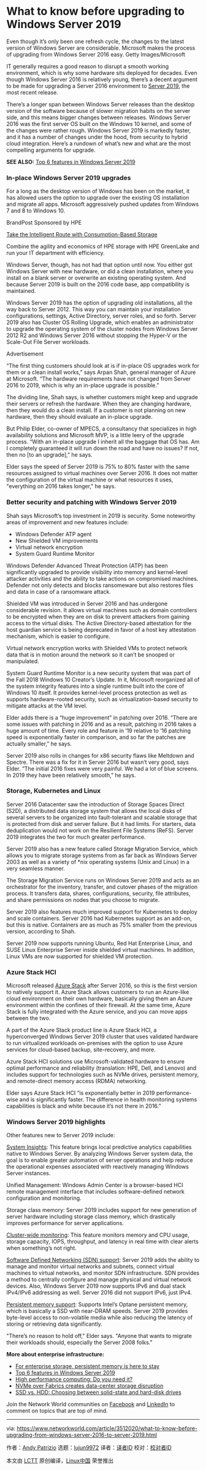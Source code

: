 [#]: collector: (lujun9972)
[#]: translator: ( )
[#]: reviewer: ( )
[#]: publisher: ( )
[#]: url: ( )
[#]: subject: (What to know before upgrading to Windows Server 2019)
[#]: via: (https://www.networkworld.com/article/3512020/what-to-know-before-upgrading-from-windows-server-2016-to-server-2019.html)
[#]: author: (Andy Patrizio https://www.networkworld.com/author/Andy-Patrizio/)

What to know before upgrading to Windows Server 2019
======
Even though it’s only been one refresh cycle, the changes to the latest version of Windows Server are considerable. Microsoft makes the process of upgrading from Windows Server 2016 easy.
Getty Images/Microsoft

IT generally requires a good reason to disrupt a smooth working environment, which is why some hardware sits deployed for decades. Even though Windows Server 2016 is relatively young, there’s a decent argument to be made for upgrading a Server 2016 environment to [Server 2019][1], the most recent release.

There’s a longer span between Windows Server releases than the desktop version of the software because of slower migration habits on the server side, and this means bigger changes between releases. Windows Server 2016 was the first server OS built on the Windows 10 kernel, and some of the changes were rather rough. Windows Server 2019 is markedly faster, and it has a number of changes under the hood, from security to hybrid cloud integration. Here’s a rundown of what’s new and what are the most compelling arguments for upgrade.

**SEE ALSO:** [Top 6 features in Windows Server 2019][1]

### In-place Windows Server 2019 upgrades

For a long as the desktop version of Windows has been on the market, it has allowed users the option to upgrade over the existing OS installation and migrate all apps. Microsoft aggressively pushed updates from Windows 7 and 8 to Windows 10.

[][2]

BrandPost Sponsored by HPE

[Take the Intelligent Route with Consumption-Based Storage][2]

Combine the agility and economics of HPE storage with HPE GreenLake and run your IT department with efficiency.

Windows Server, though, has not had that option until now. You either got Windows Server with new hardware, or did a clean installation, where you install on a blank server or overwrite an existing operating system. And because Server 2019 is built on the 2016 code base, app compatibility is maintained.

Windows Server 2019 has the option of upgrading old installations, all the way back to Server 2012. This way you can maintain your installation configurations, settings, Active Directory, server roles, and so forth. Server 2019 also has Cluster OS Rolling Upgrade, which enables an administrator to upgrade the operating system of the cluster nodes from Windows Server 2012 R2 and Windows Server 2016 without stopping the Hyper-V or the Scale-Out File Server workloads.

Advertisement

“The first thing customers should look at is if in-place OS upgrades work for them or a clean install works,” says Arpan Shah, general manager of Azure at Microsoft. “The hardware requirements have not changed from Server 2016 to 2019, which is why an in-place upgrade is possible.”

The dividing line, Shah says, is whether customers might keep and upgrade their servers or refresh the hardware. When they are changing hardware, then they would do a clean install. If a customer is not planning on new hardware, then they should evaluate an in-place upgrade.

But Philip Elder, co-owner of MPECS, a consultancy that specializes in high availability solutions and Microsoft MVP, is a little leery of the upgrade process. “With an in-place upgrade I inherit all the baggage that OS has. Am I completely guaranteed it will run down the road and have no issues? If not, then no [to an upgrade],” he says.

Elder says the speed of Server 2019 is 75% to 80% faster with the same resources assigned to virtual machines over Server 2016. It does not matter the configuration of the virtual machine or what resources it uses, "everything on 2016 takes longer," he says.

### Better security and patching with Windows Server 2019

Shah says Microsoft’s top investment in 2019 is security. Some noteworthy areas of improvement and new features include:

  * Windows Defender ATP agent
  * New Shielded VM improvements
  * Virtual network encryption
  * System Guard Runtime Monitor



Windows Defender Advanced Threat Protection (ATP) has been significantly upgraded to provide visibility into memory and kernel-level attacker activities and the ability to take actions on compromised machines. Defender not only detects and blocks ransomeware but also restores files and data in case of a ransomware attack.

Shielded VM was introduced in Server 2016 and has undergone considerable revision. It allows virtual machines such as domain controllers to be encrypted when they are on disk to prevent attackers from gaining access to the virtual disks. The Active Directory-based attestation for the host guardian service is being deprecated in favor of a host key attestation mechanism, which is easier to configure.

Virtual network encryption works with Shielded VMs to protect network data that is in motion around the network so it can’t be snooped or manipulated.

System Guard Runtime Monitor is a new security system that was part of the Fall 2018 Windows 10 Creator’s Update. In it, Microsoft reorganized all of the system integrity features into a single runtime built into the core of Windows 10 itself. It provides kernel-level process protection as well as supports hardware-rooted security, such as virtualization-based security to mitigate attacks at the VM level.

Elder adds there is a “huge improvement” in patching over 2016. “There are some issues with patching in 2016 and as a result, patching in 2016 takes a huge amount of time. Every role and feature in ‘19 relative to ‘16 patching speed is exponentially faster in comparison, and so far the patches are actually smaller,” he says.

Server 2019 also rolls in changes for x86 security flaws like Meltdown and Spectre. There was a fix for it in Server 2016 but wasn’t very good, says Elder. “The initial 2016 fixes were very painful. We had a lot of blue screens. In 2019 they have been relatively smooth,” he says.

### Storage, Kubernetes and Linux

Server 2016 Datacenter saw the introduction of Storage Spaces Direct (S2D), a distributed data storage system that allows the local disks of several servers to be organized into fault-tolerant and scalable storage that is protected from disk and server failure. But it had limits. For starters, data deduplication would not work on the Resilient File Systems (ReFS). Server 2019 integrates the two for much greater performance.

Server 2019 also has a new feature called Storage Migration Service, which allows you to migrate storage systems from as far back as Windows Server 2003 as well as a variety of *nix operating systems (Unix and Linux) in a very seamless manner.

The Storage Migration Service runs on Windows Server 2019 and acts as an orchestrator for the inventory, transfer, and cutover phases of the migration process. It transfers data, shares, configurations, security, file attributes, and share permissions on nodes that you choose to migrate.

Server 2019 also features much improved support for Kubernetes to deploy and scale containers. Server 2016 had Kubernetes support as an add-on, but this is native. Containers are as much as 75% smaller from the previous version, according to Shah.

Server 2019 now supports running Ubuntu, Red Hat Enterprise Linux, and SUSE Linux Enterprise Server inside shielded virtual machines. In addition, Linux VMs are now supported for shielded VM protection.

### Azure Stack HCI

Microsoft released [Azure Stack][3] after Server 2016, so this is the first version to natively support it. Azure Stack allows customers to run an Azure-like cloud environment on their own hardware, basically giving them an Azure environment within the confines of their firewall. At the same time, Azure Stack is fully integrated with the Azure service, and you can move apps between the two.

A part of the Azure Stack product line is Azure Stack HCI, a hyperconverged Windows Server 2019 cluster that uses validated hardware to run virtualized workloads on-premises with the option to use Azure services for cloud-based backup, site-recovery, and more.

Azure Stack HCI solutions use Microsoft-validated hardware to ensure optimal performance and reliability (translation: HPE, Dell, and Lenovo) and includes support for technologies such as NVMe drives, persistent memory, and remote-direct memory access (RDMA) networking.

Elder says Azure Stack HCI “is exponentially better in 2019 performance-wise and is significantly faster. The difference in health monitoring systems capabilities is black and white because it’s not there in 2016.”

### Windows Server 2019 highlights

Other features new to Server 2019 include:

[System Insights][4]: This feature brings local predictive analytics capabilities native to Windows Server. By analyzing Windows Server system data, the goal is to enable greater automation of server operations and help reduce the operational expenses associated with reactively managing Windows Server instances.

Unified Management: Windows Admin Center is a browser-based HCI remote management interface that includes software-defined network configuration and monitoring.

Storage class memory: Server 2019 includes support for new generation of server hardware including storage class memory, which drastically improves performance for server applications. 

[Cluster-wide monitoring][5]: This feature monitors memory and CPU usage, storage capacity, IOPS, throughput, and latency in real time with clear alerts when something’s not right.

[Software Defined Networking (SDN) support][5]: Server 2019 adds the ability to manage and monitor virtual networks and subnets, connect virtual machines to virtual networks, and monitor SDN infrastructure. SDN provides a method to centrally configure and manage physical and virtual network devices. Also, Windows Server 2019 now supports IPv6 and dual stack IPv4/IPv6 addressing as well. Server 2016 did not support IPv6, just IPv4.

[Persistent memory support][6]: Supports Intel’s Optane persistent memory, which is basically a SSD with near-DRAM speeds. Server 2019 provides byte-level access to non-volatile media while also reducing the latency of storing or retrieving data significantly.

"There’s no reason to hold off," Elder says. "Anyone that wants to migrate their workloads should, especially the Server 2008 folks."

**More about enterprise infrastructure:**

  * [For enterprise storage, persistent memory is here to stay][7]
  * [Top 6 features in Windows Server 2019][1]
  * [High performance computing: Do you need it?][8]
  * [NVMe over Fabrics creates data-center storage disruption][9]
  * [SSD vs. HDD: Choosing between solid-state and hard-disk drives][10]



Join the Network World communities on [Facebook][11] and [LinkedIn][12] to comment on topics that are top of mind.

--------------------------------------------------------------------------------

via: https://www.networkworld.com/article/3512020/what-to-know-before-upgrading-from-windows-server-2016-to-server-2019.html

作者：[Andy Patrizio][a]
选题：[lujun9972][b]
译者：[译者ID](https://github.com/译者ID)
校对：[校对者ID](https://github.com/校对者ID)

本文由 [LCTT](https://github.com/LCTT/TranslateProject) 原创编译，[Linux中国](https://linux.cn/) 荣誉推出

[a]: https://www.networkworld.com/author/Andy-Patrizio/
[b]: https://github.com/lujun9972
[1]: https://www.networkworld.com/article/3265052/top-6-features-in-windows-server-2019.html
[2]: https://www.networkworld.com/article/3440100/take-the-intelligent-route-with-consumption-based-storage.html?utm_source=IDG&utm_medium=promotions&utm_campaign=HPE21620&utm_content=sidebar ( Take the Intelligent Route with Consumption-Based Storage)
[3]: https://www.networkworld.com/article/3208029/azure-stack-microsoft-s-private-cloud-platform-and-what-it-pros-need-to-know-about-it.html
[4]: https://cloudblogs.microsoft.com/windowsserver/2018/06/19/introducing-windows-server-system-insights/
[5]: https://docs.microsoft.com/en-us/windows-server/manage/windows-admin-center/use/manage-hyper-converged
[6]: https://docs.microsoft.com/en-us/windows-server/storage/storage-spaces/deploy-pmem
[7]: https://www.networkworld.com/article/3398988/for-enterprise-storage-persistent-memory-is-here-to-stay.html
[8]: https://www.networkworld.com/article/3444399/high-performance-computing-do-you-need-it.html
[9]: https://www.networkworld.com/article/3394296/nvme-over-fabrics-creates-data-center-storage-disruption.html
[10]: https://www.networkworld.com/article/3482988/ssd-vs-hdd-how-to-choose-between-solid-state-drives-and-hard-disk-drives.html
[11]: https://www.facebook.com/NetworkWorld/
[12]: https://www.linkedin.com/company/network-world
